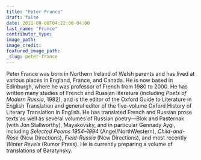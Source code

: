```yaml
---
title: "Peter France"
draft: false
date: 2011-09-08T04:22:00-04:00
last_name: "France"
contributor_type:
image_path:
image_credit:
featured_image_path:
_slug: peter-france
---
```


Peter France was born in Northern Ireland of Welsh parents and has lived at various places in England, France, and Canada. He is now based in Edinburgh, where he was professor of French from 1980 to 2000. He has written many studies of French and Russian literature (including _Poets of Modern Russia_, 1982), and is the editor of the Oxford Guide to Literature in English Translation and general editor of the five-volume Oxford History of Literary Translation in English. He has translated French and Russian prose texts as well as several volumes of Russian poetry—Blok and Pasternak (with Jon Stallworthy), Mayakovsky, and in particular Gennady Aygi, including _Selected Poems 1954–1994_ (Angel/NorthWestern), _Child-and-Rose_ (New Directions), _Field-Russia_ (New Directions), and most recently _Winter Revels_ (Rumor Press). He is currently preparing a volume of translations of Baratynsky.

